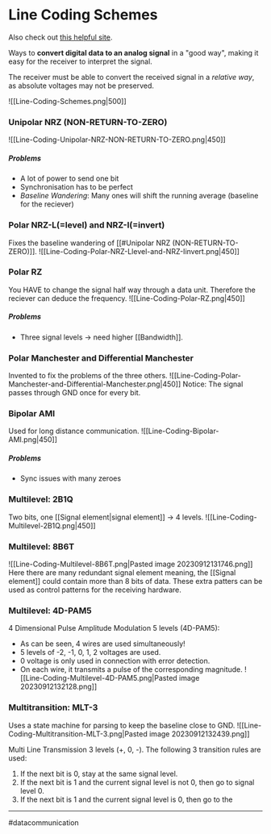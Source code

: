 # Line Coding Schemes
Also check out [this helpful site](https://www.technologyuk.net/telecommunications/telecom-principles/line-coding-techniques.shtml).

Ways to **convert digital data to an analog signal** in a "good way", making it easy for the receiver to interpret the signal.

The receiver must be able to convert the received signal in a *relative way*, as absolute voltages may not be preserved.

![[Line-Coding-Schemes.png|500]]
### Unipolar NRZ (NON-RETURN-TO-ZERO)
![[Line-Coding-Unipolar-NRZ-NON-RETURN-TO-ZERO.png|450]]

##### Problems
- A lot of power to send one bit
- Synchronisation has to be perfect
- *Baseline Wandering*: Many ones will shift the running average (baseline for the reciever)

### Polar NRZ-L(=level) and NRZ-I(=invert)
Fixes the baseline wandering of [[#Unipolar NRZ (NON-RETURN-TO-ZERO)]].
![[Line-Coding-Polar-NRZ-Llevel-and-NRZ-Iinvert.png|450]]

### Polar RZ
You HAVE to change the signal half way through a data unit. Therefore the reciever can deduce the frequency.
![[Line-Coding-Polar-RZ.png|450]]

##### Problems
- Three signal levels -> need higher [[Bandwidth]].

### Polar Manchester and Differential Manchester
Invented to fix the problems of the three others.
![[Line-Coding-Polar-Manchester-and-Differential-Manchester.png|450]]
Notice: The signal passes through GND once for every bit.

### Bipolar AMI
Used for long distance communication.
![[Line-Coding-Bipolar-AMI.png|450]]
##### Problems
- Sync issues with many zeroes

### Multilevel: 2B1Q
Two bits, one [[Signal element|signal element]] -> $4$ levels.
![[Line-Coding-Multilevel-2B1Q.png|450]]

### Multilevel: 8B6T
![[Line-Coding-Multilevel-8B6T.png|Pasted image 20230912131746.png]]
Here there are many redundant signal element meaning, the [[Signal element]] could contain more than $8$ bits of data. These extra patters can be used as control patterns for the receiving hardware.

### Multilevel: 4D-PAM5
4 Dimensional Pulse Amplitude Modulation 5 levels (4D-PAM5):
- As can be seen, 4 wires are used simultaneously!
- 5 levels of -2, -1, 0, 1, 2 voltages are used.
- 0 voltage is only used in connection with error detection.
- On each wire, it transmits a pulse of the corresponding magnitude.
![[Line-Coding-Multilevel-4D-PAM5.png|Pasted image 20230912132128.png]]

### Multitransition: MLT-3
Uses a state machine for parsing to keep the baseline close to GND.
![[Line-Coding-Multitransition-MLT-3.png|Pasted image 20230912132439.png]]

Multi Line Transmission 3 levels (+, 0, -). The following 3 
transition rules are used:
1. If the next bit is 0, stay at the same signal level.
2. If the next bit is 1 and the current signal level is not 0, then go to 
signal level 0.
3. If the next bit is 1 and the current signal level is 0, then go to the

---
#datacommunication 